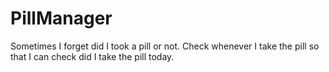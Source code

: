 # PillManager
Sometimes I forget did I took a pill or not. Check whenever I take the pill so that I can check did I take the pill today.  
